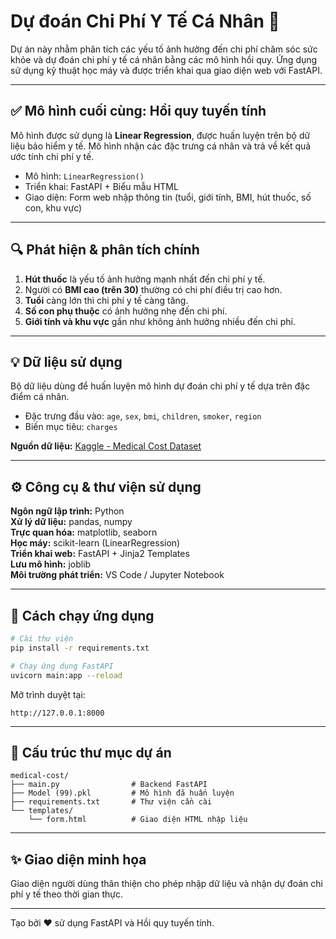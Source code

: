 # Dự đoán Chi Phí Y Tế Cá Nhân 🏥

Dự án này nhằm phân tích các yếu tố ảnh hưởng đến chi phí chăm sóc sức khỏe và dự đoán chi phí y tế cá nhân bằng các mô hình hồi quy. Ứng dụng sử dụng kỹ thuật học máy và được triển khai qua giao diện web với FastAPI.

---

## ✅ Mô hình cuối cùng: Hồi quy tuyến tính
Mô hình được sử dụng là **Linear Regression**, được huấn luyện trên bộ dữ liệu bảo hiểm y tế. Mô hình nhận các đặc trưng cá nhân và trả về kết quả ước tính chi phí y tế.

- Mô hình: `LinearRegression()`
- Triển khai: FastAPI + Biểu mẫu HTML
- Giao diện: Form web nhập thông tin (tuổi, giới tính, BMI, hút thuốc, số con, khu vực)

---

## 🔍 Phát hiện & phân tích chính
1. **Hút thuốc** là yếu tố ảnh hưởng mạnh nhất đến chi phí y tế.
2. Người có **BMI cao (trên 30)** thường có chi phí điều trị cao hơn.
3. **Tuổi** càng lớn thì chi phí y tế càng tăng.
4. **Số con phụ thuộc** có ảnh hưởng nhẹ đến chi phí.
5. **Giới tính và khu vực** gần như không ảnh hưởng nhiều đến chi phí.

---

## 💡 Dữ liệu sử dụng
Bộ dữ liệu dùng để huấn luyện mô hình dự đoán chi phí y tế dựa trên đặc điểm cá nhân.

- Đặc trưng đầu vào: `age`, `sex`, `bmi`, `children`, `smoker`, `region`
- Biến mục tiêu: `charges`

**Nguồn dữ liệu:** [Kaggle - Medical Cost Dataset](https://www.kaggle.com/datasets/mirichoi0218/insurance/data)

---

## ⚙️ Công cụ & thư viện sử dụng
**Ngôn ngữ lập trình:** Python  
**Xử lý dữ liệu:** pandas, numpy  
**Trực quan hóa:** matplotlib, seaborn  
**Học máy:** scikit-learn (LinearRegression)  
**Triển khai web:** FastAPI + Jinja2 Templates  
**Lưu mô hình:** joblib  
**Môi trường phát triển:** VS Code / Jupyter Notebook

---

## 🚀 Cách chạy ứng dụng

```bash
# Cài thư viện
pip install -r requirements.txt

# Chạy ứng dụng FastAPI
uvicorn main:app --reload
```

Mở trình duyệt tại:
```
http://127.0.0.1:8000
```

---

## 📁 Cấu trúc thư mục dự án
```
medical-cost/
├── main.py                # Backend FastAPI
├── Model (99).pkl         # Mô hình đã huấn luyện
├── requirements.txt       # Thư viện cần cài
└── templates/
    └── form.html          # Giao diện HTML nhập liệu
```

---

## ✨ Giao diện minh họa
Giao diện người dùng thân thiện cho phép nhập dữ liệu và nhận dự đoán chi phí y tế theo thời gian thực.

---

Tạo bởi ❤️ sử dụng FastAPI và Hồi quy tuyến tính.
